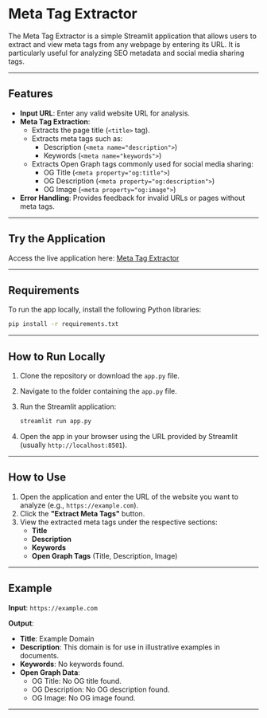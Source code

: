 # Meta Tag Extractor

The Meta Tag Extractor is a simple Streamlit application that allows users to extract and view meta tags from any webpage by entering its URL. It is particularly useful for analyzing SEO metadata and social media sharing tags.

---

## Features

- **Input URL**: Enter any valid website URL for analysis.
- **Meta Tag Extraction**:
  - Extracts the page title (`<title>` tag).
  - Extracts meta tags such as:
    - Description (`<meta name="description">`)
    - Keywords (`<meta name="keywords">`)
  - Extracts Open Graph tags commonly used for social media sharing:
    - OG Title (`<meta property="og:title">`)
    - OG Description (`<meta property="og:description">`)
    - OG Image (`<meta property="og:image">`)
- **Error Handling**: Provides feedback for invalid URLs or pages without meta tags.

---

## Try the Application

Access the live application here: [Meta Tag Extractor](https://metatag-extractor.streamlit.app/)

---

## Requirements

To run the app locally, install the following Python libraries:

```bash
pip install -r requirements.txt
```

---

## How to Run Locally

1. Clone the repository or download the `app.py` file.
2. Navigate to the folder containing the `app.py` file.
3. Run the Streamlit application:

   ```bash
   streamlit run app.py
   ```

4. Open the app in your browser using the URL provided by Streamlit (usually `http://localhost:8501`).

---

## How to Use

1. Open the application and enter the URL of the website you want to analyze (e.g., `https://example.com`).
2. Click the **"Extract Meta Tags"** button.
3. View the extracted meta tags under the respective sections:
   - **Title**
   - **Description**
   - **Keywords**
   - **Open Graph Tags** (Title, Description, Image)

---

## Example

**Input**: `https://example.com`

**Output**:
- **Title**: Example Domain
- **Description**: This domain is for use in illustrative examples in documents.
- **Keywords**: No keywords found.
- **Open Graph Data**:
  - OG Title: No OG title found.
  - OG Description: No OG description found.
  - OG Image: No OG image found.

---
